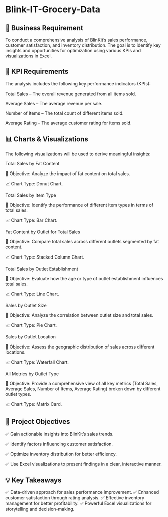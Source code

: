 # Blink-IT-Grocery-Data
## 🚀 Business Requirement

To conduct a comprehensive analysis of BlinKit’s sales performance, customer satisfaction, and inventory distribution. The goal is to identify key insights and opportunities for optimization using various KPIs and visualizations in Excel.

## 📌 KPI Requirements

The analysis includes the following key performance indicators (KPIs):

Total Sales – The overall revenue generated from all items sold.

Average Sales – The average revenue per sale.

Number of Items – The total count of different items sold.

Average Rating – The average customer rating for items sold.


## 📊 Charts & Visualizations

The following visualizations will be used to derive meaningful insights:

Total Sales by Fat Content

🎯 Objective: Analyze the impact of fat content on total sales.

📈 Chart Type: Donut Chart.

Total Sales by Item Type

🎯 Objective: Identify the performance of different item types in terms of total sales.

📈 Chart Type: Bar Chart.

Fat Content by Outlet for Total Sales

🎯 Objective: Compare total sales across different outlets segmented by fat content.

📈 Chart Type: Stacked Column Chart.

Total Sales by Outlet Establishment

🎯 Objective: Evaluate how the age or type of outlet establishment influences total sales.

📈 Chart Type: Line Chart.

Sales by Outlet Size

🎯 Objective: Analyze the correlation between outlet size and total sales.

📈 Chart Type: Pie Chart.

Sales by Outlet Location

🎯 Objective: Assess the geographic distribution of sales across different locations.

📈 Chart Type: Waterfall Chart.

All Metrics by Outlet Type

🎯 Objective: Provide a comprehensive view of all key metrics (Total Sales, Average Sales, Number of Items, Average Rating) broken down by different outlet types.

📈 Chart Type: Matrix Card.

## 🎯 Project Objectives

✅ Gain actionable insights into BlinKit’s sales trends.

✅ Identify factors influencing customer satisfaction.

✅ Optimize inventory distribution for better efficiency.

✅ Use Excel visualizations to present findings in a clear, interactive manner.

## 💡 Key Takeaways

✅ Data-driven approach for sales performance improvement.
✅ Enhanced customer satisfaction through rating analysis.
✅ Effective inventory management for better profitability.
✅ Powerful Excel visualizations for storytelling and decision-making.

